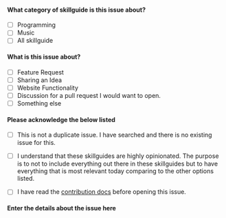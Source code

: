<!--
Please do not remove anything written below.
 
Check the blank [ ] with [x] before opening an issue. 
Any issue without checked square brackets respectively will be closed, 
however, if your opened issue is closed, make sure you answer the
questions below by checking the box that best explains the issue(s) before reopening.
-->

#### What category of skillguide is this issue about?

- [ ] Programming
- [ ] Music
- [ ] All skillguide

#### What is this issue about?

- [ ] Feature Request
- [ ] Sharing an Idea
- [ ] Website Functionality
- [ ] Discussion for a pull request I would want to open.
- [ ] Something else

#### Please acknowledge the below listed

- [ ] This is not a duplicate issue. I have searched and there is no existing issue for this.
- [ ] I understand that these skillguides are highly opinionated. The purpose is to not to include everything out there in these skillguides but to have everything that is most relevant today comparing to the other options listed.
- [ ] I have read the [contribution docs](../contributing) before opening this issue.


#### Enter the details about the issue here

<!-- Please enter the issue details here -->
